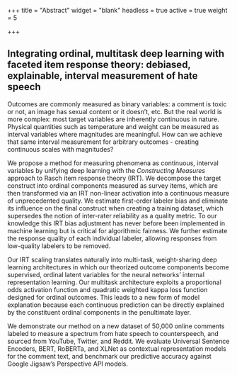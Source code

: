 +++
title = "Abstract"
widget = "blank"
headless = true
active = true
weight = 5

+++

## Integrating ordinal, multitask deep learning with faceted item response theory: debiased, explainable, interval measurement of hate speech

Outcomes are commonly measured as binary variables: a comment is toxic or not, an image has sexual content or it doesn’t, etc. But the real world is more complex: most target variables are inherently continuous in nature. Physical quantities such as temperature and weight can be measured as interval variables where magnitudes are meaningful. How can we achieve that same interval measurement for arbitrary outcomes - creating continuous scales with magnitudes?

We propose a method for measuring phenomena as continuous, interval variables by unifying deep learning with the *Constructing Measures* approach to Rasch item response theory (IRT). We decompose the target construct into ordinal components measured as survey items, which are then transformed via an IRT non-linear activation into a continuous measure of unprecedented quality. We estimate first-order labeler bias and eliminate its influence on the final construct when creating a training dataset, which supersedes the notion of inter-rater reliability as a quality metric. To our knowledge this IRT bias adjustment has never before been implemented in machine learning but is critical for algorithmic fairness. We further estimate the response quality of each individual labeler, allowing responses from low-quality labelers to be removed.

Our IRT scaling translates naturally into multi-task, weight-sharing deep learning architectures in which our theorized outcome components become supervised, ordinal latent variables for the neural networks’ internal representation learning. Our multitask architecture exploits a proportional odds activation function and quadratic weighted kappa loss function designed for ordinal outcomes. This leads to a new form of model explanation because each continuous prediction can be directly explained by the constituent ordinal components in the penultimate layer.

We demonstrate our method on a new dataset of 50,000 online comments labeled to measure a spectrum from hate speech to counterspeech, and sourced from YouTube, Twitter, and Reddit. We evaluate Universal Sentence Encoders, BERT, RoBERTa, and XLNet as contextual representation models for the comment text, and benchmark our predictive accuracy against Google Jigsaw’s Perspective API models.
